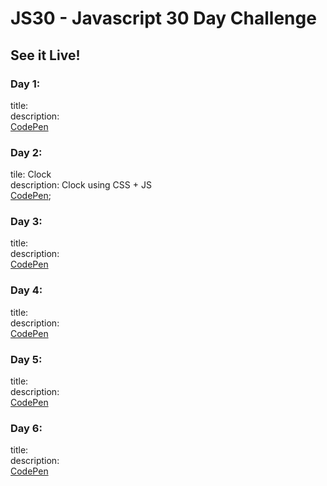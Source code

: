 # JS30 - Javascript 30 Day Challenge

## See it Live!

### Day 1:
title: \
description: \
[CodePen]()

### Day 2:
tile: Clock \
description: Clock using CSS + JS \
[CodePen](https://codepen.io/mapineda13/full/PJpjZW/);

### Day 3:
title: \
description: \
[CodePen]()

### Day 4:
title: \
description: \
[CodePen]()

### Day 5:
title: \
description: \
[CodePen]()

### Day 6:
title: \
description: \
[CodePen]()
